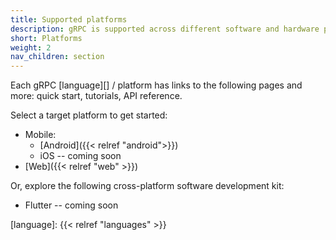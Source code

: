 ```yaml
---
title: Supported platforms
description: gRPC is supported across different software and hardware platforms.
short: Platforms
weight: 2
nav_children: section
---
```


Each gRPC [language][] / platform has links to the following pages and more:
quick start, tutorials, API reference.

Select a target platform to get started:

- Mobile:
  - [Android]({{< relref "android">}})
  - iOS -- coming soon
- [Web]({{< relref "web" >}})

Or, explore the following cross-platform software development kit:

- Flutter -- coming soon

[language]: {{< relref "languages" >}}

